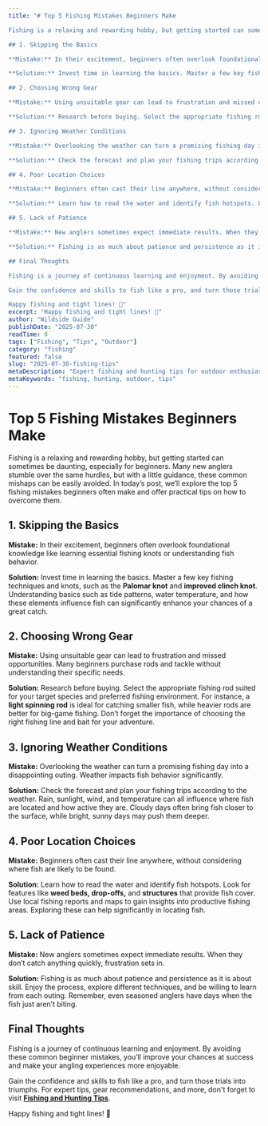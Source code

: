 ```yaml
---
title: "# Top 5 Fishing Mistakes Beginners Make

Fishing is a relaxing and rewarding hobby, but getting started can sometimes be daunting, especially for beginners. Many new anglers stumble over the same hurdles, but with a little guidance, these common mishaps can be easily avoided. In today’s post, we’ll explore the top 5 fishing mistakes beginners often make and offer practical tips on how to overcome them.

## 1. Skipping the Basics

**Mistake:** In their excitement, beginners often overlook foundational knowledge like learning essential fishing knots or understanding fish behavior.

**Solution:** Invest time in learning the basics. Master a few key fishing techniques and knots, such as the **Palomar knot** and **improved clinch knot**. Understanding basics such as tide patterns, water temperature, and how these elements influence fish can significantly enhance your chances of a great catch.

## 2. Choosing Wrong Gear

**Mistake:** Using unsuitable gear can lead to frustration and missed opportunities. Many beginners purchase rods and tackle without understanding their specific needs.

**Solution:** Research before buying. Select the appropriate fishing rod suited for your target species and preferred fishing environment. For instance, a **light spinning rod** is ideal for catching smaller fish, while heavier rods are better for big-game fishing. Don’t forget the importance of choosing the right fishing line and bait for your adventure.

## 3. Ignoring Weather Conditions

**Mistake:** Overlooking the weather can turn a promising fishing day into a disappointing outing. Weather impacts fish behavior significantly.

**Solution:** Check the forecast and plan your fishing trips according to the weather. Rain, sunlight, wind, and temperature can all influence where fish are located and how active they are. Cloudy days often bring fish closer to the surface, while bright, sunny days may push them deeper.

## 4. Poor Location Choices

**Mistake:** Beginners often cast their line anywhere, without considering where fish are likely to be found.

**Solution:** Learn how to read the water and identify fish hotspots. Look for features like **weed beds, drop-offs,** and **structures** that provide fish cover. Use local fishing reports and maps to gain insights into productive fishing areas. Exploring these can help significantly in locating fish.

## 5. Lack of Patience

**Mistake:** New anglers sometimes expect immediate results. When they don’t catch anything quickly, frustration sets in.

**Solution:** Fishing is as much about patience and persistence as it is about skill. Enjoy the process, explore different techniques, and be willing to learn from each outing. Remember, even seasoned anglers have days when the fish just aren’t biting.

## Final Thoughts

Fishing is a journey of continuous learning and enjoyment. By avoiding these common beginner mistakes, you’ll improve your chances at success and make your angling experiences more enjoyable.

Gain the confidence and skills to fish like a pro, and turn those trials into triumphs. For expert tips, gear recommendations, and more, don't forget to visit [**Fishing and Hunting Tips**](https://www.fishingandhuntingtips.com/tools).

Happy fishing and tight lines! 🎣"
excerpt: "Happy fishing and tight lines! 🎣"
author: "Wildside Guide"
publishDate: "2025-07-30"
readTime: 8
tags: ["Fishing", "Tips", "Outdoor"]
category: "fishing"
featured: false
slug: "2025-07-30-fishing-tips"
metaDescription: "Expert fishing and hunting tips for outdoor enthusiasts"
metaKeywords: "fishing, hunting, outdoor, tips"
---
```

# Top 5 Fishing Mistakes Beginners Make

Fishing is a relaxing and rewarding hobby, but getting started can sometimes be daunting, especially for beginners. Many new anglers stumble over the same hurdles, but with a little guidance, these common mishaps can be easily avoided. In today’s post, we’ll explore the top 5 fishing mistakes beginners often make and offer practical tips on how to overcome them.

## 1. Skipping the Basics

**Mistake:** In their excitement, beginners often overlook foundational knowledge like learning essential fishing knots or understanding fish behavior.

**Solution:** Invest time in learning the basics. Master a few key fishing techniques and knots, such as the **Palomar knot** and **improved clinch knot**. Understanding basics such as tide patterns, water temperature, and how these elements influence fish can significantly enhance your chances of a great catch.

## 2. Choosing Wrong Gear

**Mistake:** Using unsuitable gear can lead to frustration and missed opportunities. Many beginners purchase rods and tackle without understanding their specific needs.

**Solution:** Research before buying. Select the appropriate fishing rod suited for your target species and preferred fishing environment. For instance, a **light spinning rod** is ideal for catching smaller fish, while heavier rods are better for big-game fishing. Don’t forget the importance of choosing the right fishing line and bait for your adventure.

## 3. Ignoring Weather Conditions

**Mistake:** Overlooking the weather can turn a promising fishing day into a disappointing outing. Weather impacts fish behavior significantly.

**Solution:** Check the forecast and plan your fishing trips according to the weather. Rain, sunlight, wind, and temperature can all influence where fish are located and how active they are. Cloudy days often bring fish closer to the surface, while bright, sunny days may push them deeper.

## 4. Poor Location Choices

**Mistake:** Beginners often cast their line anywhere, without considering where fish are likely to be found.

**Solution:** Learn how to read the water and identify fish hotspots. Look for features like **weed beds, drop-offs,** and **structures** that provide fish cover. Use local fishing reports and maps to gain insights into productive fishing areas. Exploring these can help significantly in locating fish.

## 5. Lack of Patience

**Mistake:** New anglers sometimes expect immediate results. When they don’t catch anything quickly, frustration sets in.

**Solution:** Fishing is as much about patience and persistence as it is about skill. Enjoy the process, explore different techniques, and be willing to learn from each outing. Remember, even seasoned anglers have days when the fish just aren’t biting.

## Final Thoughts

Fishing is a journey of continuous learning and enjoyment. By avoiding these common beginner mistakes, you’ll improve your chances at success and make your angling experiences more enjoyable.

Gain the confidence and skills to fish like a pro, and turn those trials into triumphs. For expert tips, gear recommendations, and more, don't forget to visit [**Fishing and Hunting Tips**](https://www.fishingandhuntingtips.com/tools).

Happy fishing and tight lines! 🎣